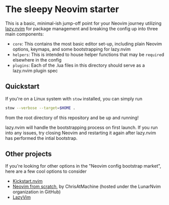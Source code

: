 # The sleepy Neovim starter
This is a basic, minimal-ish jump-off point for your Neovim journey utilizing [lazy.nvim](https://github.com/folke/lazy.nvim) for package management and breaking the config up into three main components:

- `core`: This contains the most basic editor set-up, including plain Neovim options, keymaps, and some bootstrapping for lazy.nvim
- `helpers`: This is intended to house helper functions that may be `require`d elsewhere in the config
- `plugins`: Each of the .lua files in this directory should serve as a lazy.nvim plugin spec

## Quickstart
If you're on a Linux system with `stow` installed, you can simply run

```sh
stow --verbose --target=$HOME .
```

from the root directory of this repository and be up and running!

lazy.nvim will handle the bootstrapping process on first launch. If you run into any issues, try closing Neovim and restarting it again after lazy.nvim has performed the intial bootstrap.

## Other projects
If you're looking for other options in the "Neovim config bootstrap market", here are a few cool options to consider
- [Kickstart.nvim](https://github.com/nvim-lua/kickstart.nvim)
- [Neovim from scratch](https://github.com/LunarVim/Neovim-from-scratch), by ChrisAtMachine (hosted under the LunarNvim organization in GitHub)
- [LazyVim](https://github.com/LazyVim/LazyVim)
